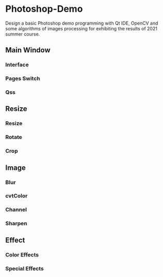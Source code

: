 # Photoshop-Demo
Design a basic Photoshop demo programming with Qt IDE, OpenCV and some algorithms of images processing for exhibiting the results of 2021 summer course.

## Main Window
### Interface
### Pages Switch
### Qss

## Resize
### Resize
### Rotate
### Crop

## Image
### Blur
### cvtColor
### Channel
### Sharpen

## Effect
### Color Effects
### Special Effects
